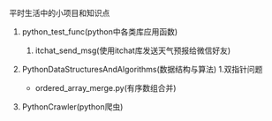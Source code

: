平时生活中的小项目和知识点
1. python_test_func(python中各类库应用函数)
    
    1. itchat_send_msg(使用itchat库发送天气预报给微信好友)

2. PythonDataStructuresAndAlgorithms(数据结构与算法)
    1.双指针问题
    - ordered_array_merge.py(有序数组合并)
3. PythonCrawler(python爬虫)
